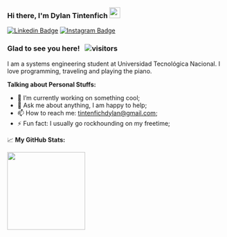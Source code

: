 ### Hi there, I'm Dylan Tintenfich <img src="https://media.giphy.com/media/hvRJCLFzcasrR4ia7z/giphy.gif" width="25px">

[![Linkedin Badge](https://img.shields.io/badge/-LinkedIn-0e76a8?style=flat-square&logo=Linkedin&logoColor=white)](https://www.linkedin.com/in/dylan-tintenfich-b80a101b4/)
[![Instagram Badge](https://img.shields.io/badge/-Instagram-e4405f?style=flat-square&logo=Instagram&logoColor=white)](https://www.instagram.com/python.programming21/)


### Glad to see you here! &nbsp; ![visitors](https://visitor-badge.glitch.me/badge?page_id=dylannalex.dylannalex)

I am a systems engineering student at Universidad Tecnológica Nacional. I love programming, traveling and playing the piano.

**Talking about Personal Stuffs:**
- 🔭 I’m currently working on something cool;
- 💬 Ask me about anything, I am happy to help;
- 📫 How to reach me: tintenfichdylan@gmail.com;
- ⚡ Fun fact: I usually go rockhounding on my freetime;

📈 **My GitHub Stats:**
<p>
<img height="180em" src="https://github-readme-stats.vercel.app/api?username=dylannalex&show_icons=true&theme=dark&hide_border=true" />
</p>
